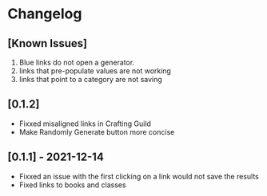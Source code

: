 # Changelog

## [Known Issues]
1. Blue links do not open a generator.
2. links that pre-populate values are not working
3. links that point to a category are not saving

## [0.1.2]
- Fixxed misaligned links in Crafting Guild
- Make Randomly Generate button more concise

## [0.1.1] - 2021-12-14
- Fixxed an issue with the first clicking on a link would not save the results
- Fixed links to books and classes
